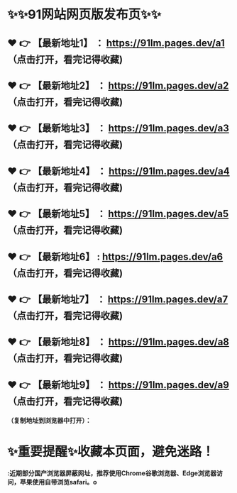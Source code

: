 
# :sparkles::sparkles:91网站网页版发布页:sparkles::sparkles:

 :heart: :point_right: 【最新地址1】 ： https://91lm.pages.dev/a1     （点击打开，看完记得收藏)
 ------
 :heart: :point_right: 【最新地址2】 ： https://91lm.pages.dev/a2     （点击打开，看完记得收藏)
 ------
 :heart: :point_right: 【最新地址3】 ： https://91lm.pages.dev/a3     （点击打开，看完记得收藏)
 ------
 :heart: :point_right: 【最新地址4】 ： https://91lm.pages.dev/a4     （点击打开，看完记得收藏)
 ------
 :heart: :point_right: 【最新地址5】 ： https://91lm.pages.dev/a5     （点击打开，看完记得收藏)
 ------
 :heart: :point_right: 【最新地址6】 :  https://91lm.pages.dev/a6     （点击打开，看完记得收藏)
 ------
 :heart: :point_right: 【最新地址7】 ： https://91lm.pages.dev/a7     （点击打开，看完记得收藏)
 ------
 :heart: :point_right: 【最新地址8】 ： https://91lm.pages.dev/a8     （点击打开，看完记得收藏)
 ------
 :heart: :point_right: 【最新地址9】 ： https://91lm.pages.dev/a9     （点击打开，看完记得收藏)
  ------

  
#### （复制地址到浏览器中打开）：
# :sparkles:重要提醒:sparkles:收藏本页面，避免迷路！
#### :近期部分国产浏览器屏蔽网址，推荐使用Chrome谷歌浏览器、Edge浏览器访问，苹果使用自带浏览safari。o
